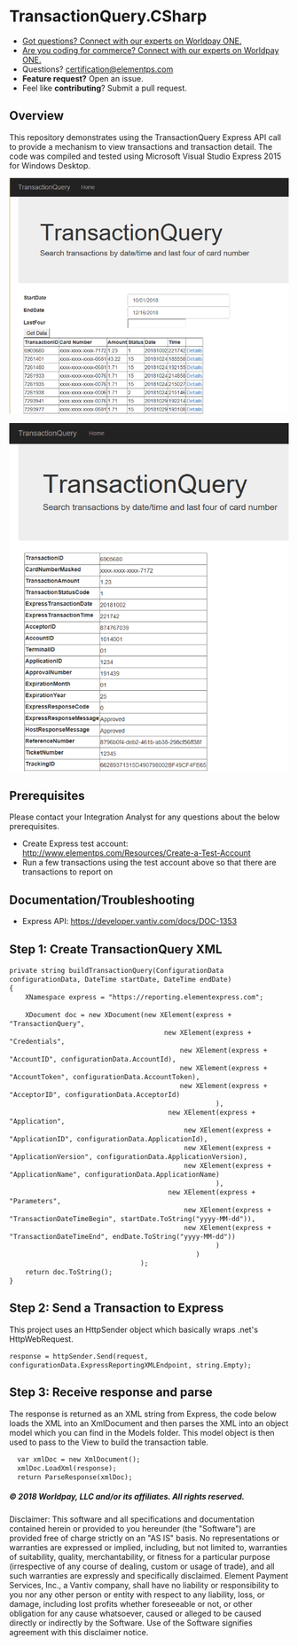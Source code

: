 # TransactionQuery.CSharp


* <a href="https://developer.vantiv.com/?utm_campaign=githubcta&utm_medium=hyperlink&utm_source=github&utm_content=gotquestions">Got questions? Connect with our experts on Worldpay ONE.</a>
* <a href="https://developer.vantiv.com/?utm_campaign=githubcta&utm_medium=hyperlink&utm_source=github&utm_content=codingforcommerce">Are you coding for commerce? Connect with our experts on Worldpay ONE.</a>
* Questions?  certification@elementps.com
* **Feature request?** Open an issue.
* Feel like **contributing**?  Submit a pull request.


## Overview

This repository demonstrates using the TransactionQuery Express API call to provide a mechanism to view transactions and transaction detail.  The code was compiled and tested using Microsoft Visual Studio Express 2015 for Windows Desktop.

![TransactionQuery.CSharp](https://github.com/ElementPS/TransactionQuery.CSharp/blob/master/TransactionQuery1.PNG)

![TransactionQuery.CSharp](https://github.com/ElementPS/TransactionQuery.CSharp/blob/master/TransactionQuery2.PNG)

## Prerequisites

Please contact your Integration Analyst for any questions about the below prerequisites.

* Create Express test account: http://www.elementps.com/Resources/Create-a-Test-Account
* Run a few transactions using the test account above so that there are transactions to report on

## Documentation/Troubleshooting

* Express API:  https://developer.vantiv.com/docs/DOC-1353

## Step 1: Create TransactionQuery XML

```
private string buildTransactionQuery(ConfigurationData configurationData, DateTime startDate, DateTime endDate)
{                           
    XNamespace express = "https://reporting.elementexpress.com";

    XDocument doc = new XDocument(new XElement(express + "TransactionQuery",
                                       new XElement(express + "Credentials",
                                           new XElement(express + "AccountID", configurationData.AccountId),
                                           new XElement(express + "AccountToken", configurationData.AccountToken),
                                           new XElement(express + "AcceptorID", configurationData.AcceptorId)
                                                    ),
                                        new XElement(express + "Application",
                                            new XElement(express + "ApplicationID", configurationData.ApplicationId),
                                            new XElement(express + "ApplicationVersion", configurationData.ApplicationVersion),
                                            new XElement(express + "ApplicationName", configurationData.ApplicationName)
                                                    ),
                                        new XElement(express + "Parameters",
                                            new XElement(express + "TransactionDateTimeBegin", startDate.ToString("yyyy-MM-dd")),
                                            new XElement(express + "TransactionDateTimeEnd", endDate.ToString("yyyy-MM-dd"))
                                                    )
                                               )
                                 );
    return doc.ToString();
}

```

## Step 2: Send a Transaction to Express

This project uses an HttpSender object which basically wraps .net's HttpWebRequest.

```
response = httpSender.Send(request, configurationData.ExpressReportingXMLEndpoint, string.Empty);

```

## Step 3: Receive response and parse

The response is returned as an XML string from Express, the code below loads the XML into an XmlDocument and then parses the XML into an object model which you can find in the Models folder.  This model object is then used to pass to the View to build the transaction table.

```
  var xmlDoc = new XmlDocument();
  xmlDoc.LoadXml(response);
  return ParseResponse(xmlDoc);

```


##### © 2018 Worldpay, LLC and/or its affiliates. All rights reserved.

Disclaimer:
This software and all specifications and documentation contained herein or provided to you hereunder (the "Software") are provided free of charge strictly on an "AS IS" basis. No representations or warranties are expressed or implied, including, but not limited to, warranties of suitability, quality, merchantability, or fitness for a particular purpose (irrespective of any course of dealing, custom or usage of trade), and all such warranties are expressly and specifically disclaimed. Element Payment Services, Inc., a Vantiv company, shall have no liability or responsibility to you nor any other person or entity with respect to any liability, loss, or damage, including lost profits whether foreseeable or not, or other obligation for any cause whatsoever, caused or alleged to be caused directly or indirectly by the Software. Use of the Software signifies agreement with this disclaimer notice.
